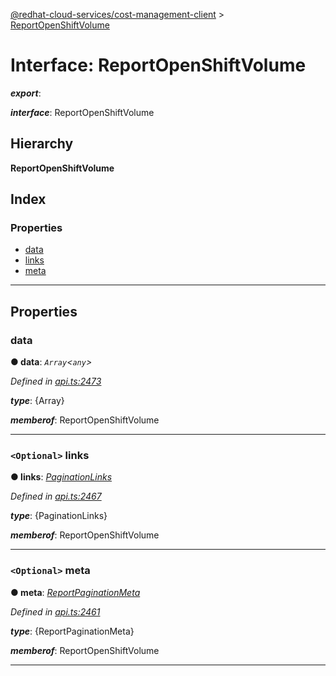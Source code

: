[@redhat-cloud-services/cost-management-client](../README.md) > [ReportOpenShiftVolume](../interfaces/reportopenshiftvolume.md)

# Interface: ReportOpenShiftVolume

*__export__*: 

*__interface__*: ReportOpenShiftVolume

## Hierarchy

**ReportOpenShiftVolume**

## Index

### Properties

* [data](reportopenshiftvolume.md#data)
* [links](reportopenshiftvolume.md#links)
* [meta](reportopenshiftvolume.md#meta)

---

## Properties

<a id="data"></a>

###  data

**● data**: *`Array`<`any`>*

*Defined in [api.ts:2473](https://github.com/RedHatInsights/javascript-clients/blob/master/packages/cost-management/api.ts#L2473)*

*__type__*: {Array}

*__memberof__*: ReportOpenShiftVolume

___
<a id="links"></a>

### `<Optional>` links

**● links**: *[PaginationLinks](paginationlinks.md)*

*Defined in [api.ts:2467](https://github.com/RedHatInsights/javascript-clients/blob/master/packages/cost-management/api.ts#L2467)*

*__type__*: {PaginationLinks}

*__memberof__*: ReportOpenShiftVolume

___
<a id="meta"></a>

### `<Optional>` meta

**● meta**: *[ReportPaginationMeta](reportpaginationmeta.md)*

*Defined in [api.ts:2461](https://github.com/RedHatInsights/javascript-clients/blob/master/packages/cost-management/api.ts#L2461)*

*__type__*: {ReportPaginationMeta}

*__memberof__*: ReportOpenShiftVolume

___

